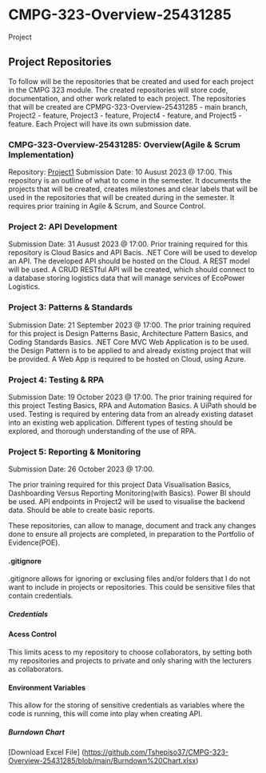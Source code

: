 # CMPG-323-Overview-25431285
Project
## Project Repositories

To follow will be the repositories that be created and used for each project in the CMPG 323 module. The created repositories will store code, documentation, and other work related to each project. The repositories that will be created are CPMPG-323-Overview-25431285 - main branch, Project2 - feature, Project3 - feature, Project4 - feature, and Project5 - feature. Each Project will have its own submission date.

### CMPG-323-Overview-25431285: Overview(Agile & Scrum Implementation) 
Repository: [Project1](https://github.com/your-username/CMPG-323-Overview-25431285)
Submission Date: 10 Ausust 2023 @ 17:00.
This repository is an outline of what to come in the semester. It documents the projects that will be created, creates milestones and clear labels that will be used in the repositories that will be created during in the semester. It requires prior training in Agile & Scrum, and Source Control.  

### Project 2: API Development 
Submission Date: 31 Ausust 2023 @ 17:00.
Prior training required for this repository is Cloud Basics and API Bacis. .NET Core will be used to develop an API. The developed API should be hosted on the Cloud. A REST model will be used. A CRUD RESTful API will be created, which should connect to a database storing logistics data that will manage services of EcoPower Logistics.

### Project 3: Patterns & Standards
Submission Date: 21 September 2023 @ 17:00. 
The prior training required for this project is Design Patterns Basic, Architecture Pattern Basics, and Coding Standards Basics. .NET Core MVC Web Application is to be used. the Design Pattern is to be applied to and already existing project that will be provided. A Web App is required to be hosted on Cloud, using Azure. 

### Project 4: Testing & RPA 
Submission Date: 19 October 2023 @ 17:00.
The prior training required for this project Testing Basics, RPA and Automation Basics. A UiPath should be used. Testing is required by entering data from an already existing dataset into an existing web application. Different types of testing should be explored, and thorough understanding of the use of RPA.

### Project 5: Reporting & Monitoring
Submission Date: 26 October 2023 @ 17:00. 

The prior training required for this project Data Visualisation Basics, Dashboarding Versus Reporting Monitoring(with Basics). Power BI should be used. API endpoints in Project2 will be used to visualise the backend data. Should be able to create basic reports.

These repositories, can allow to manage, document and track any changes done to ensure all projects are completed, in preparation to the Portfolio of Evidence(POE).

#### .gitignore
.gitignore allows for ignoring or exclusing files and/or folders that I do not want to include in projects or repositories. This could be sensitive files that contain credentials. 

##### Credentials

#### Acess Control
This limits acess to my repository to choose collaborators, by setting both my repositories and projects to private and only sharing with the lecturers as collaborators.

#### Environment Variables
This allow for the storing of sensitive credentials as variables where the code is running, this will come into play when creating API.

##### Burndown Chart
[Download Excel File] (https://github.com/Tshepiso37/CMPG-323-Overview-25431285/blob/main/Burndown%20Chart.xlsx) 
